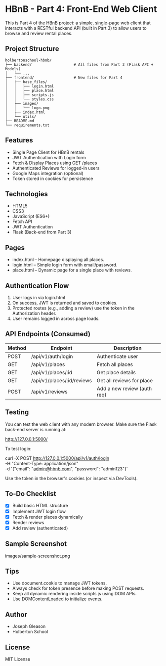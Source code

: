 # HBnB - Part 4: Front-End Web Client

This is Part 4 of the HBnB project: a simple, single-page web client that interacts with a RESTful backend API (built in Part 3) to allow users to browse and review rental places.

## Project Structure
``` 
holbertonschool-hbnb/
├── backend/                   # All files from Part 3 (Flask API + Models)
│   └── ...
├── frontend/                  # New files for Part 4
│   ├── base_files/
│   │   ├── login.html
│   │   ├── place.html
│   │   ├── scripts.js
│   │   └── styles.css
│   ├── images/
│   │   └── logo.png
│   ├── index.html
│   └── utils/
├── README.md
└── requirements.txt
```
## Features

- Single Page Client for HBnB rentals
- JWT Authentication with Login form
- Fetch & Display Places using GET /places
- Authenticated Reviews for logged-in users
- Google Maps integration (optional)
- Token stored in cookies for persistence

## Technologies

- HTML5
- CSS3
- JavaScript (ES6+)
- Fetch API
- JWT Authentication
- Flask (Back-end from Part 3)

## Pages

- index.html – Homepage displaying all places.
- login.html – Simple login form with email/password.
- place.html – Dynamic page for a single place with reviews.

## Authentication Flow

1. User logs in via login.html
2. On success, JWT is returned and saved to cookies.
3. Protected routes (e.g., adding a review) use the token in the Authorization header.
4. User remains logged in across page loads.

## API Endpoints (Consumed)

| Method | Endpoint                     | Description                    |
|--------|------------------------------|--------------------------------|
| POST   | /api/v1/auth/login           | Authenticate user              |
| GET    | /api/v1/places               | Fetch all places               |
| GET    | /api/v1/places/:id           | Get place details              |
| GET    | /api/v1/places/:id/reviews   | Get all reviews for place      |
| POST   | /api/v1/reviews              | Add a new review (auth req)    |

## Testing

You can test the web client with any modern browser. Make sure the Flask back-end server is running at:

http://127.0.0.1:5000/

To test login:

curl -X POST http://127.0.0.1:5000/api/v1/auth/login \
  -H "Content-Type: application/json" \
  -d '{"email": "admin@hbnb.com", "password": "admin123"}'

Use the token in the browser's cookies (or inspect via DevTools).

## To-Do Checklist

- [x] Build basic HTML structure
- [x] Implement JWT login flow
- [x] Fetch & render places dynamically
- [x] Render reviews
- [x] Add review (authenticated)

## Sample Screenshot

images/sample-screenshot.png

## Tips

- Use document.cookie to manage JWT tokens.
- Always check for token presence before making POST requests.
- Keep all dynamic rendering inside scripts.js using DOM APIs.
- Use DOMContentLoaded to initialize events.

## Author

- Joseph Gleason
- Holberton School

## License

MIT License
